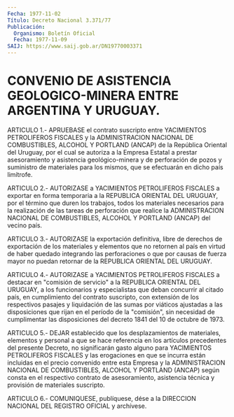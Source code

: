 ```yaml
---
Fecha: 1977-11-02
Título: Decreto Nacional 3.371/77
Publicación:
  Organismo: Boletín Oficial
  Fecha: 1977-11-09
SAIJ: https://www.saij.gob.ar/DN19770003371
---
```

# CONVENIO DE ASISTENCIA GEOLOGICO-MINERA ENTRE ARGENTINA Y URUGUAY.

<a id="1"></a>
ARTICULO 1.- APRUEBASE el contrato suscripto entre YACIMIENTOS PETROLIFEROS FISCALES y la ADMINISTRACION NACIONAL DE COMBUSTIBLES,  ALCOHOL  Y PORTLAND (ANCAP) de la República Oriental del  Uruguay, por el cual  se  autoriza  a  la  Empresa  Estatal  a prestar    asesoramiento    y   asistencia  geológico-minera  y  de perforación de pozos y suministro  de  materiales  para los mismos, que se efectuarán en dicho país limítrofe.

<a id="2"></a>
ARTICULO  2.- AUTORIZASE a YACIMIENTOS PETROLIFEROS FISCALES a exportar en forma  temporaria  a la REPUBLICA ORIENTAL DEL URUGUAY, por  el  término  que  duren  los trabajos,  todos  los  materiales necesarios para la realización  de  las  tareas  de perforación que realice  la  ADMINISTRACION  NACIONAL  DE COMBUSTIBLES,  ALCOHOL  Y PORTLAND (ANCAP) del vecino país.

<a id="3"></a>
ARTICULO  3.-  AUTORIZASE  la exportación definitiva, libre de derechos  de  exportación  de los materiales  y  elementos  que  no retornen  al  país  en  virtud  de  haber  quedado  integrando  las perforaciones o que por causas de  fuerza  mayor no puedan retornar de la REPUBLICA ORIENTAL DEL URUGUAY.

<a id="4"></a>
ARTICULO  4.- AUTORIZASE a YACIMIENTOS PETROLIFEROS FISCALES a destacar en "comisión  de  servicio"  a  la  REPUBLICA ORIENTAL DEL URUGUAY, a los funcionarios y especialistas que  deban concurrir al citado país, en cumplimiento del contrato suscripto,  con extensión de los respectivos pasajes y liquidación de las sumas por  viáticos ajustadas  a  las  disposiciones  que  rijan  en  el  período de la "comisión",  sin  necesidad  de cumplimentar las disposiciones  del decreto 1841 del 10 de octubre de 1973.

<a id="5"></a>
ARTICULO  5.-  DEJAR  establecido  que  los desplazamientos de materiales, elementos y personal a que se hace  referencia  en  los artículos  precedentes  del presente Decreto, no significarán gasto alguno para YACIMIENTOS PETROLIFEROS  FISCALES y las erogaciones en que se incurra están incluidas en el precio  convenido  entre  esta Empresa  y  la  ADMINISTRACION  NACIONAL DE COMBUSTIBLES, ALCOHOL Y PORTLAND  (ANCAP)  según  consta  en   el  respectivo  contrato  de asesoramiento,  asistencia  técnica  y  provisión    de  materiales suscripto.

<a id="6"></a>
ARTICULO  6.-  COMUNIQUESE,  publíquese,  dése  a la DIRECCION NACIONAL DEL REGISTRO OFICIAL y archívese.